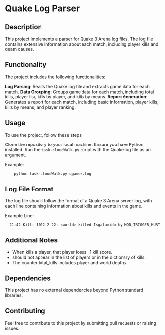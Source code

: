# Quake Log Parser

## Description
This project implements a parser for Quake 3 Arena log files. The log file contains extensive information about each match, including player kills and death causes.

## Functionality
The project includes the following functionalities:

**Log Parsing**: Reads the Quake log file and extracts game data for each match.
**Data Grouping**: Groups game data for each match, including total kills, player list, kills by player, and kills by means.
**Report Generation**: Generates a report for each match, including basic information, player kills, kills by means, and player ranking.

## Usage
To use the project, follow these steps:

Clone the repository to your local machine.
Ensure you have Python installed.
Run the `task-cloudWalk.py` script with the Quake log file as an argument.

Example:

  ```bash
      python task-cloudWalk.py qgames.log
  ```
## Log File Format

The log file should follow the format of a Quake 3 Arena server log, with each line containing information about kills and events in the game.

Example Line:

  ```bash
    21:42 Kill: 1022 2 22: <world> killed Isgalamido by MOD_TRIGGER_HURT
  ```
## Additional Notes
- When <world> kills a player, that player loses -1 kill score.
- <world> should not appear in the list of players or in the dictionary of kills.
- The counter total_kills includes player and world deaths.

## Dependencies
This project has no external dependencies beyond Python standard libraries.

## Contributing
Feel free to contribute to this project by submitting pull requests or raising issues.